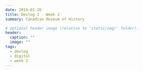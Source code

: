 ```yaml
---
date: 2019-01-26
title: Devlog 2 - Week 2
summary: Canadian Museum of History

# optional header image (relative to 'static/img/' folder).
header:
  caption: ""
  image: ""
tags:
  - devlog
  - digital
  - week 2
---
```

